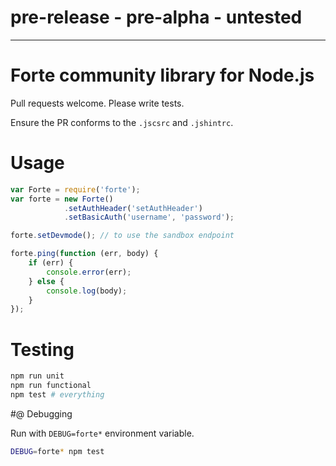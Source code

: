 # pre-release - pre-alpha - untested
---
# Forte community library for Node.js

Pull requests welcome. Please write tests.

Ensure the PR conforms to the `.jscsrc` and `.jshintrc`.

# Usage


```javascript
var Forte = require('forte');
var forte = new Forte()
            .setAuthHeader('setAuthHeader')
            .setBasicAuth('username', 'password');

forte.setDevmode(); // to use the sandbox endpoint

forte.ping(function (err, body) {
    if (err) {
        console.error(err);
    } else {
        console.log(body);
    }
});

```

# Testing

```bash
npm run unit
npm run functional
npm test # everything
```

#@ Debugging

Run with `DEBUG=forte*` environment variable.

```bash
DEBUG=forte* npm test
```
